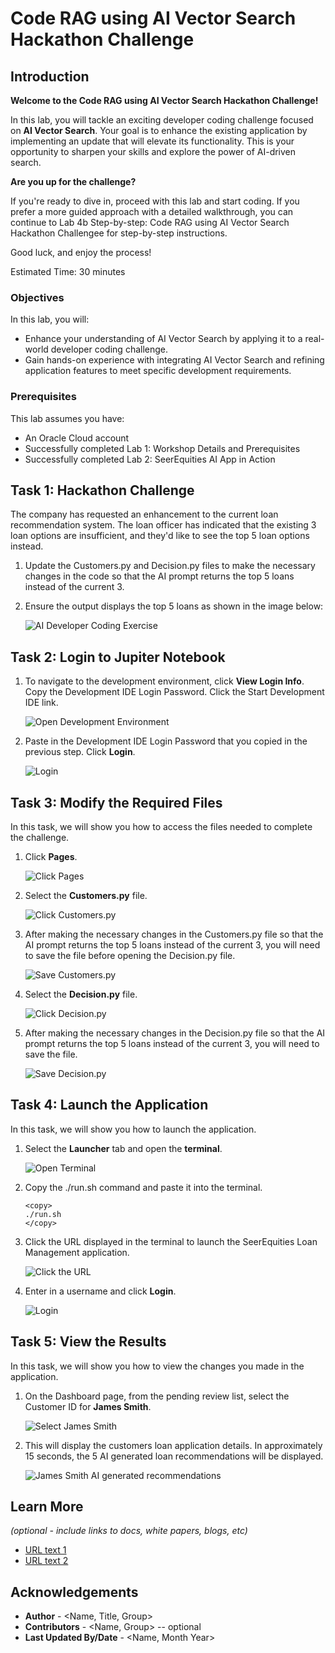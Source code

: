 # Code RAG using AI Vector Search Hackathon Challenge

## Introduction

**Welcome to the Code RAG using AI Vector Search Hackathon Challenge!**

In this lab, you will tackle an exciting developer coding challenge focused on **AI Vector Search**. Your goal is to enhance the existing application by implementing an update that will elevate its functionality. This is your opportunity to sharpen your skills and explore the power of AI-driven search.

**Are you up for the challenge?**

If you're ready to dive in, proceed with this lab and start coding. If you prefer a more guided approach with a detailed walkthrough, you can continue to Lab 4b Step-by-step: Code RAG using AI Vector Search Hackathon Challengee for step-by-step instructions.

Good luck, and enjoy the process!

Estimated Time: 30 minutes


### Objectives
In this lab, you will:
* Enhance your understanding of AI Vector Search by applying it to a real-world developer coding challenge.
* Gain hands-on experience with integrating AI Vector Search and refining application features to meet specific development requirements.


### Prerequisites

This lab assumes you have:
* An Oracle Cloud account
* Successfully completed Lab 1: Workshop Details and Prerequisites
* Successfully completed Lab 2: SeerEquities AI App in Action
   

## Task 1: Hackathon Challenge

The company has requested an enhancement to the current loan recommendation system. The loan officer has indicated that the existing 3 loan options are insufficient, and they'd like to see the top 5 loan options instead.

1. Update the Customers.py and Decision.py files to make the necessary changes in the code so that the AI prompt returns the top 5 loans instead of the current 3.

2. Ensure the output displays the top 5 loans as shown in the image below: 

    ![AI Developer Coding Exercise](./images/ai-exercise.png " ")

## Task 2: Login to Jupiter Notebook

1. To navigate to the development environment, click **View Login Info**. Copy the Development IDE Login Password. Click the Start Development IDE link.

    ![Open Development Environment](./images/dev-env.png " ")

2. Paste in the Development IDE Login Password that you copied in the previous step. Click **Login**.

    ![Login](./images/jupyter-login.png " ")

## Task 3: Modify the Required Files

In this task, we will show you how to access the files needed to complete the challenge. 

1. Click **Pages**.

    ![Click Pages](./images/click-pages.png " ")

2. Select the **Customers.py** file.

    ![Click Customers.py](./images/customers-py.png " ")

3. After making the necessary changes in the Customers.py file so that the AI prompt returns the top 5 loans instead of the current 3, you will need to save the file before opening the Decision.py file.

    ![Save Customers.py](./images/save-customers-py.png " ")

4. Select the **Decision.py** file.

    ![Click Decision.py](./images/decision-py.png " ")

5. After making the necessary changes in the Decision.py file so that the AI prompt returns the top 5 loans instead of the current 3, you will need to save the file.

    ![Save Decision.py](./images/save-decision-py.png " ")

## Task 4: Launch the Application

In this task, we will show you how to launch the application.

1. Select the **Launcher** tab and open the **terminal**. 

    ![Open Terminal](./images/open-terminal.png " ")

2. Copy the ./run.sh command and paste it into the terminal.

    ````
    <copy>
    ./run.sh
    </copy>
    ````

3. Click the URL displayed in the terminal to launch the SeerEquities Loan Management application.

    ![Click the URL](./images/click-url.png " ")

4. Enter in a username and click **Login**.

    ![Login](./images/login.png " ")

## Task 5: View the Results

In this task, we will show you how to view the changes you made in the application.

1. On the Dashboard page, from the pending review list, select the Customer ID for **James Smith**.

    ![Select James Smith](./images/james-smith.png " ")

2. This will display the customers loan application details. In approximately 15 seconds, the 5 AI generated loan recommendations will be displayed.

    ![James Smith AI generated recommendations](./images/james-smith-5-ai.png " ")

## Learn More

*(optional - include links to docs, white papers, blogs, etc)*

* [URL text 1](http://docs.oracle.com)
* [URL text 2](http://docs.oracle.com)

## Acknowledgements
* **Author** - <Name, Title, Group>
* **Contributors** -  <Name, Group> -- optional
* **Last Updated By/Date** - <Name, Month Year>
